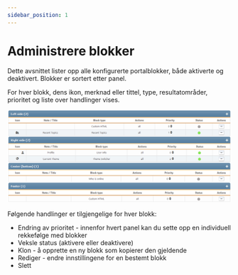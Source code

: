 ```yaml
---
sidebar_position: 1
---
```


# Administrere blokker
Dette avsnittet lister opp alle konfigurerte portalblokker, både aktiverte og deaktivert. Blokker er sortert etter panel.

For hver blokk, dens ikon, merknad eller tittel, type, resultatområder, prioritet og liste over handlinger vises.

![Administrere blokker](manage_blocks.png)

Følgende handlinger er tilgjengelige for hver blokk:
* Endring av prioritet - innenfor hvert panel kan du sette opp en individuell rekkefølge med blokker
* Veksle status (aktivere eller deaktivere)
* Klon - å opprette en ny blokk som kopierer den gjeldende
* Rediger - endre innstillingene for en bestemt blokk
* Slett